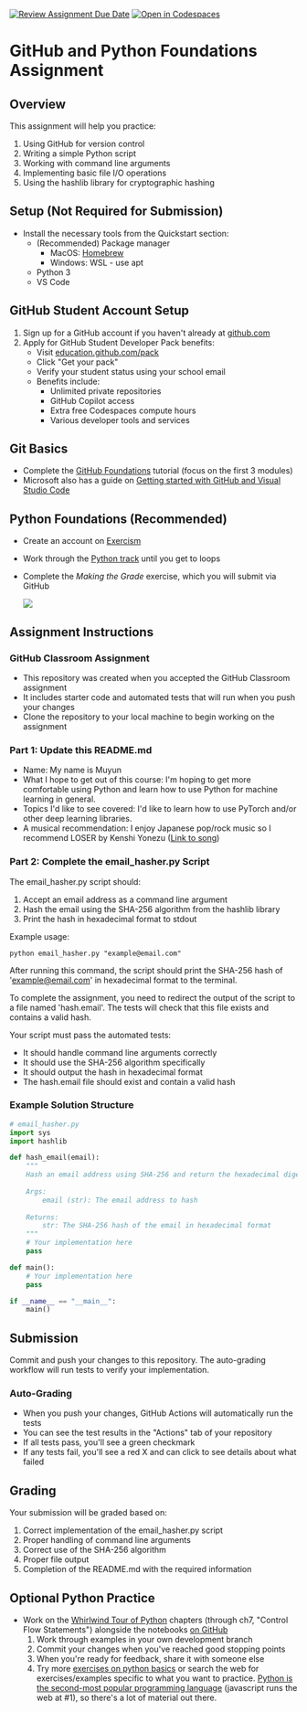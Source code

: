 [![Review Assignment Due Date](https://classroom.github.com/assets/deadline-readme-button-22041afd0340ce965d47ae6ef1cefeee28c7c493a6346c4f15d667ab976d596c.svg)](https://classroom.github.com/a/6fFVVHyL)
[![Open in Codespaces](https://classroom.github.com/assets/launch-codespace-2972f46106e565e64193e422d61a12cf1da4916b45550586e14ef0a7c637dd04.svg)](https://classroom.github.com/open-in-codespaces?assignment_repo_id=18980186)
# GitHub and Python Foundations Assignment

## Overview
This assignment will help you practice:
1. Using GitHub for version control
2. Writing a simple Python script
3. Working with command line arguments
4. Implementing basic file I/O operations
5. Using the hashlib library for cryptographic hashing

## Setup (Not Required for Submission)
- Install the necessary tools from the Quickstart section:
    - (Recommended) Package manager
        - MacOS: [Homebrew](https://brew.sh)
        - Windows: WSL - use apt
    - Python 3
    - VS Code

## GitHub Student Account Setup
1. Sign up for a GitHub account if you haven't already at [github.com](https://github.com)
2. Apply for GitHub Student Developer Pack benefits:
   - Visit [education.github.com/pack](https://education.github.com/pack)
   - Click "Get your pack"
   - Verify your student status using your school email
   - Benefits include:
     - Unlimited private repositories
     - GitHub Copilot access
     - Extra free Codespaces compute hours
     - Various developer tools and services

## Git Basics
- Complete the [GitHub Foundations](https://learn.microsoft.com/en-us/training/paths/github-foundations/) tutorial (focus on the first 3 modules)
- Microsoft also has a guide on [Getting started with GitHub and Visual Studio Code](https://learn.microsoft.com/en-us/training/paths/get-started-github-and-visual-studio-code/)

## Python Foundations (Recommended)
- Create an account on [Exercism](http://exercism.org/tracks/python) 
- Work through the [Python track](http://exercism.org/tracks/python) until you get to loops
- Complete the _Making the Grade_ exercise, which you will submit via GitHub
    
    ![](exercism_python.png)

## Assignment Instructions

### GitHub Classroom Assignment
- This repository was created when you accepted the GitHub Classroom assignment
- It includes starter code and automated tests that will run when you push your changes
- Clone the repository to your local machine to begin working on the assignment

### Part 1: Update this README.md
- Name: My name is Muyun
- What I hope to get out of this course: I'm hoping to get more comfortable using Python and learn how to use Python for machine learning in general.
- Topics I'd like to see covered: I'd like to learn how to use PyTorch and/or other deep learning libraries.
- A musical recommendation: I enjoy Japanese pop/rock music so I recommend LOSER by Kenshi Yonezu ([Link to song](https://www.youtube.com/watch?v=Dx_fKPBPYUI))

### Part 2: Complete the email_hasher.py Script
The email_hasher.py script should:
1. Accept an email address as a command line argument
2. Hash the email using the SHA-256 algorithm from the hashlib library
3. Print the hash in hexadecimal format to stdout

Example usage:
```
python email_hasher.py "example@email.com"
```

After running this command, the script should print the SHA-256 hash of 'example@email.com' in hexadecimal format to the terminal.

To complete the assignment, you need to redirect the output of the script to a file named 'hash.email'. The tests will check that this file exists and contains a valid hash.

Your script must pass the automated tests:
- It should handle command line arguments correctly
- It should use the SHA-256 algorithm specifically
- It should output the hash in hexadecimal format
- The hash.email file should exist and contain a valid hash

### Example Solution Structure
```python
# email_hasher.py
import sys
import hashlib

def hash_email(email):
    """
    Hash an email address using SHA-256 and return the hexadecimal digest.
    
    Args:
        email (str): The email address to hash
        
    Returns:
        str: The SHA-256 hash of the email in hexadecimal format
    """
    # Your implementation here
    pass

def main():
    # Your implementation here
    pass

if __name__ == "__main__":
    main()
```

## Submission
Commit and push your changes to this repository. The auto-grading workflow will run tests to verify your implementation.

### Auto-Grading
- When you push your changes, GitHub Actions will automatically run the tests
- You can see the test results in the "Actions" tab of your repository
- If all tests pass, you'll see a green checkmark
- If any tests fail, you'll see a red X and can click to see details about what failed

## Grading
Your submission will be graded based on:
1. Correct implementation of the email_hasher.py script
2. Proper handling of command line arguments
3. Correct use of the SHA-256 algorithm
4. Proper file output
5. Completion of the README.md with the required information

## Optional Python Practice
- Work on the [Whirlwind Tour of Python](https://jakevdp.github.io/WhirlwindTourOfPython/) chapters (through ch7, "Control Flow Statements") alongside the notebooks [on GitHub](https://github.com/jakevdp/WhirlwindTourOfPython)
    1. Work through examples in your own development branch
    2. Commit your changes when you've reached good stopping points
    3. When you're ready for feedback, share it with someone else
    4. Try more [exercises on python basics](https://pythonbasics.org/exercises/) or search the web for exercises/examples specific to what you want to practice. [Python is the second-most popular programming language](https://octoverse.github.com/2022/top-programming-languages) (javascript runs the web at \#1), so there's a lot of material out there.
